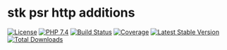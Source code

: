 # stk psr http additions

[![License](https://img.shields.io/badge/license-BSD-blue.svg)](https://opensource.org/licenses/BSD-3-Clause)
[![PHP 7.4](https://img.shields.io/badge/php-7.4-yellow.svg)](http://www.php.net)
[![Build Status](https://travis-ci.org/mbretter/stk-psr-http.svg?branch=master)](https://travis-ci.org/mbretter/stk-psr-http)
[![Coverage](https://coveralls.io/repos/github/mbretter/stk-psr-http/badge.svg?branch=master)](https://coveralls.io/github/mbretter/stk-psr-http?branch=master)
[![Latest Stable Version](https://img.shields.io/packagist/v/mbretter/stk-psr-http.svg)](https://packagist.org/packages/mbretter/stk-psr-http)
[![Total Downloads](https://img.shields.io/packagist/dt/mbretter/stk-psr-http.svg)](https://packagist.org/packages/mbretter/stk-psr-http)
